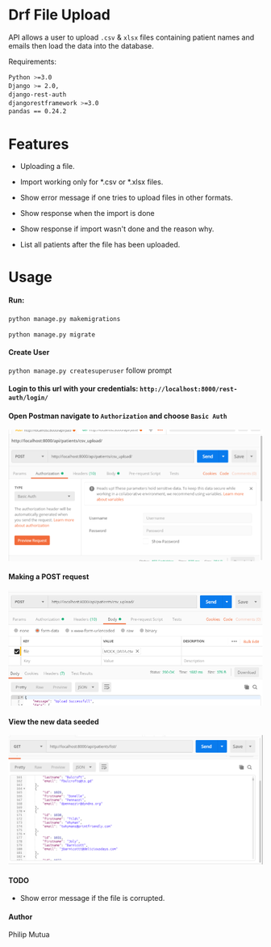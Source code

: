# Drf File Upload

API allows a user to upload `.csv` & `xlsx` files containing patient names and emails then load the data into the database.

Requirements:
```bash
Python >=3.0
Django >= 2.0,
django-rest-auth
djangorestframework >=3.0
pandas == 0.24.2
```

# Features

- Uploading a file.

- Import working only for *.csv or *.xlsx files.

- Show error message if one tries to upload files in other formats.

- Show response when the import is done

- Show response if import wasn't done and the reason why.

- List all patients after the file has been uploaded.


# Usage 

#### Run:

`python manage.py makemigrations`

`python manage.py migrate`


#### Create User

`python manage.py createsuperuser` follow prompt


#### Login to this url with your credentials: `http://localhost:8000/rest-auth/login/`


#### Open Postman navigate to `Authorization` and choose  `Basic Auth`


![alt text](/static/postman.PNG)


#### Making a POST request


![alt text](/static/postman01.PNG)


#### View the new data seeded 

![alt text](/static/postman03.PNG)

#### TODO 

- Show error message if the file is corrupted.



#### Author 

Philip Mutua 

